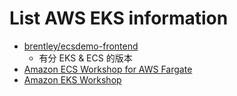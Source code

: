 # List AWS EKS information
  * [brentley/ecsdemo-frontend](https://github.com/brentley/ecsdemo-frontend)
    * 有分 EKS & ECS 的版本
  * [Amazon ECS Workshop for AWS Fargate](https://ecsworkshop.com/)
  * [Amazon EKS Workshop](https://eksworkshop.com/)
